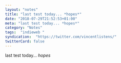 ```yaml
---
layout: "notes"
title: "last test today... *hopes*"
date: "2018-07-29T21:52:53+01:00"
meta: "last test today... *hopes*"
category: "Notes"
tags:  "indieweb "
syndication:  "https://twitter.com/vincentlistens/"
twitterCard: false
---
```

last test today... *hopes*
